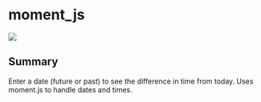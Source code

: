 # moment_js

<img src='https://travis-ci.org/kgentner/moment_js.svg?branch=master'></img>

## Summary
Enter a date (future or past) to see the difference in time from today. Uses moment.js to handle dates and times.
